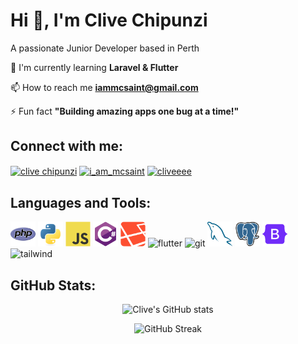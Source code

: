 
# Hi 👋, I'm Clive Chipunzi

A passionate Junior Developer based in Perth

🌱 I'm currently learning **Laravel & Flutter**

📫 How to reach me **iammcsaint@gmail.com**

⚡ Fun fact **"Building amazing apps one bug at a time!"**

## Connect with me:
<p align="left">
<a href="https://www.linkedin.com/in/clive-tendai-chipunzi" target="blank"><img align="center" src="https://raw.githubusercontent.com/rahuldkjain/github-profile-readme-generator/master/src/images/icons/Social/linked-in-alt.svg" alt="clive chipunzi" height="30" width="40" /></a>
<a href="https://www.instagram.com/i_am_mcsaint" target="blank"><img align="center" src="https://raw.githubusercontent.com/rahuldkjain/github-profile-readme-generator/master/src/images/icons/Social/instagram.svg" alt="i_am_mcsaint" height="30" width="40" /></a>
<a href="https://github.com/cliveeee" target="blank"><img align="center" src="https://raw.githubusercontent.com/rahuldkjain/github-profile-readme-generator/master/src/images/icons/Social/github.svg" alt="cliveeee" height="30" width="40" /></a>
</p>

## Languages and Tools:
<p align="left">
<img src="https://raw.githubusercontent.com/devicons/devicon/master/icons/php/php-original.svg" alt="php" width="40" height="40"/>
<img src="https://raw.githubusercontent.com/devicons/devicon/master/icons/python/python-original.svg" alt="python" width="40" height="40"/>
<img src="https://raw.githubusercontent.com/devicons/devicon/master/icons/javascript/javascript-original.svg" alt="javascript" width="40" height="40"/>
<img src="https://raw.githubusercontent.com/devicons/devicon/master/icons/csharp/csharp-original.svg" alt="csharp" width="40" height="40"/>
<img src="https://raw.githubusercontent.com/devicons/devicon/master/icons/laravel/laravel-plain.svg" alt="laravel" width="40" height="40"/>
<img src="https://www.vectorlogo.zone/logos/flutterio/flutterio-icon.svg" alt="flutter" width="40" height="40"/>
<img src="https://www.vectorlogo.zone/logos/git-scm/git-scm-icon.svg" alt="git" width="40" height="40"/>
<img src="https://raw.githubusercontent.com/devicons/devicon/master/icons/mysql/mysql-original.svg" alt="mysql" width="40" height="40"/>
<img src="https://raw.githubusercontent.com/devicons/devicon/master/icons/postgresql/postgresql-original.svg" alt="postgresql" width="40" height="40"/>
<img src="https://raw.githubusercontent.com/devicons/devicon/master/icons/bootstrap/bootstrap-plain.svg" alt="bootstrap" width="40" height="40"/>
<img src="https://www.vectorlogo.zone/logos/tailwindcss/tailwindcss-icon.svg" alt="tailwind" width="40" height="40"/>
</p>

## GitHub Stats:
<p align="center">
  <img src="https://github-readme-stats.vercel.app/api/?username=cliveeee&show_icons=true&count_private=true&theme=dark" alt="Clive's GitHub stats" />
</p>
<p align="center">
  <img src="https://github-readme-streak-stats.herokuapp.com/?user=cliveeee&theme=dark" alt="GitHub Streak" />
</p>
